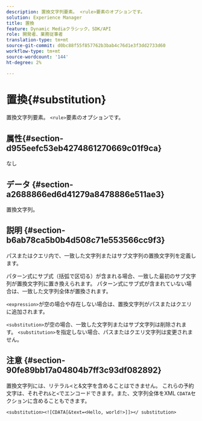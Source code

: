 ```yaml
---
description: 置換文字列要素。 <rule>要素のオプションです。
solution: Experience Manager
title: 置換
feature: Dynamic Mediaクラシック，SDK/API
role: 開発者、業務従事者
translation-type: tm+mt
source-git-commit: d0bc88f55f857762b3bab4c76d1e3f3dd2733d60
workflow-type: tm+mt
source-wordcount: '144'
ht-degree: 2%

---
```



# 置換{#substitution}

置換文字列要素。 `<rule>`要素のオプションです。

## 属性{#section-d955eefc53eb4274861270669c01f9ca}

なし

## データ {#section-a2688866ed6d41279a8478886e511ae3}

置換文字列。

## 説明 {#section-b6ab78ca5b0b4d508c71e553566cc9f3}

パスまたはクエリ内で、一致した文字列またはサブ文字列の置換文字列を定義します。

パターン式にサブ式（括弧で区切る）が含まれる場合、一致した最初のサブ文字列が置換文字列に置き換えられます。 パターン式にサブ式が含まれていない場合は、一致した文字列全体が置換されます。

`<expression>`が空の場合や存在しない場合は、置換文字列がパスまたはクエリに追加されます。

`<substitution>`が空の場合、一致した文字列またはサブ文字列は削除されます。 `<substitution>`を指定しない場合、パスまたはクエリ文字列は変更されません。

## 注意 {#section-90fe89bb17a04804b7ff3c93df082892}

置換文字列には、リテラル&lt;と&amp;文字を含めることはできません。 これらの予約文字は、それぞれ`&`と`<`でエンコードできます。また、文字列全体をXML `CDATA`セクションに含めることもできます。

`<substitution><![CDATA[&text=<Hello, world!>]]></ substitution>`
